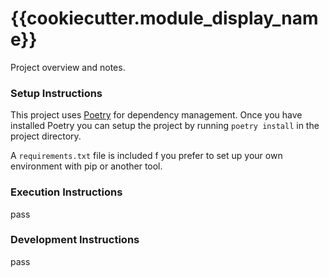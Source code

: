 # {{cookiecutter.module_display_name}}

Project overview and notes.

### Setup Instructions

This project uses [Poetry](https://python-poetry.org/) for dependency management.
Once you have installed Poetry you can setup the project by running `poetry install` in the project directory.

A `requirements.txt` file is included f you prefer to set up your own environment with pip or another tool.

### Execution Instructions
pass

### Development Instructions
pass
